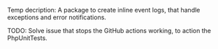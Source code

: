 Temp decription:
A package to create inline event logs, that handle exceptions and error notifications.

TODO:
Solve issue that stops the GitHub actions working, to action the PhpUnitTests.
